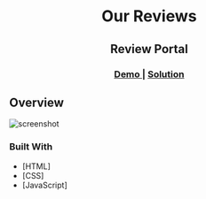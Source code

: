 <h1 align="center">Our Reviews</h1>
<h2 align="center">Review Portal</h2>
<div align="center">
  <h3>
    <a href="https://elkorf-javascript-projects.netlify.app/all-projects/reviews/">
      Demo
    </a>
    <span> | </span>
    <a href="https://github.com/elkorf/JavaScript-Projects/tree/master/All-Projects/reviews/">
      Solution
    </a>
  </h3>
</div>

## Overview

![screenshot](https://github.com/elkorf/JavaScript-Projects/blob/master/All-Projects/reviews/Output-SS.PNG)

### Built With

- [HTML]
- [CSS]
- [JavaScript]

